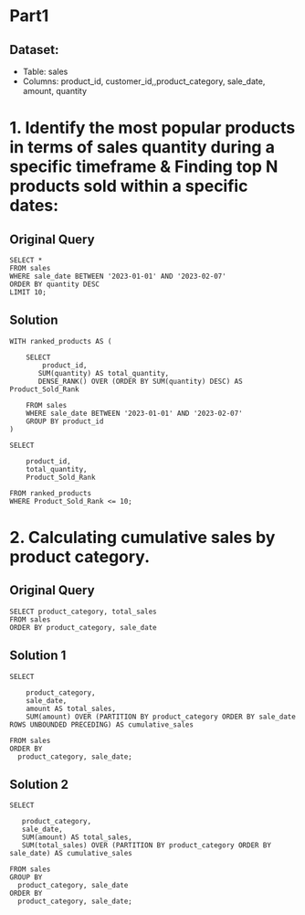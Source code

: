 # Part1

## Dataset:

- Table: sales
- Columns: product_id, customer_id,,product_category, sale_date, amount, quantity


# 1.  Identify the most popular products in terms of sales quantity during a specific timeframe & Finding top N products sold within a specific dates:

## Original Query
```
SELECT *
FROM sales
WHERE sale_date BETWEEN '2023-01-01' AND '2023-02-07'
ORDER BY quantity DESC
LIMIT 10;
```
## Solution
```
WITH ranked_products AS (

    SELECT 
        product_id,
       SUM(quantity) AS total_quantity,
       DENSE_RANK() OVER (ORDER BY SUM(quantity) DESC) AS Product_Sold_Rank
       
    FROM sales
    WHERE sale_date BETWEEN '2023-01-01' AND '2023-02-07'
    GROUP BY product_id
)

SELECT 

    product_id,
    total_quantity,
    Product_Sold_Rank

FROM ranked_products
WHERE Product_Sold_Rank <= 10;
```

# 2.  Calculating cumulative sales by product category.

## Original Query
```
SELECT product_category, total_sales
FROM sales
ORDER BY product_category, sale_date
```
## Solution 1
```
SELECT 

    product_category,
    sale_date,
    amount AS total_sales,
    SUM(amount) OVER (PARTITION BY product_category ORDER BY sale_date ROWS UNBOUNDED PRECEDING) AS cumulative_sales
    
FROM sales
ORDER BY
  product_category, sale_date;
```

## Solution 2
```
SELECT

   product_category,
   sale_date,
   SUM(amount) AS total_sales,
   SUM(total_sales) OVER (PARTITION BY product_category ORDER BY sale_date) AS cumulative_sales
   
FROM sales
GROUP BY
  product_category, sale_date
ORDER BY
  product_category, sale_date;
```




